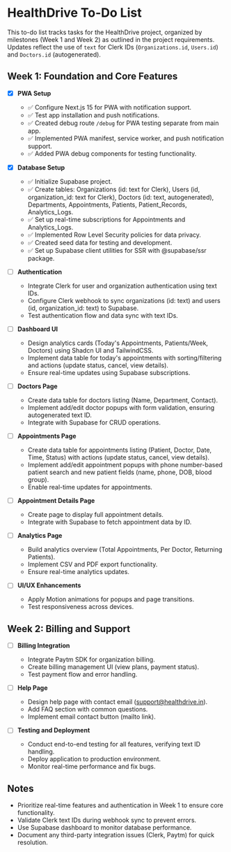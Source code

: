 # HealthDrive To-Do List

This to-do list tracks tasks for the HealthDrive project, organized by milestones (Week 1 and
Week 2) as outlined in the project requirements. Updates reflect the use of `text` for Clerk IDs
(`Organizations.id`, `Users.id`) and `Doctors.id` (autogenerated).

## Week 1: Foundation and Core Features

- [x] **PWA Setup**
  - ✅ Configure Next.js 15 for PWA with notification support.
  - ✅ Test app installation and push notifications.
  - ✅ Created debug route `/debug` for PWA testing separate from main app.
  - ✅ Implemented PWA manifest, service worker, and push notification support.
  - ✅ Added PWA debug components for testing functionality.

- [x] **Database Setup**
  - ✅ Initialize Supabase project.
  - ✅ Create tables: Organizations (id: text for Clerk), Users (id, organization_id: text for
    Clerk), Doctors (id: text, autogenerated), Departments, Appointments, Patients, Patient_Records,
    Analytics_Logs.
  - ✅ Set up real-time subscriptions for Appointments and Analytics_Logs.
  - ✅ Implemented Row Level Security policies for data privacy.
  - ✅ Created seed data for testing and development.
  - ✅ Set up Supabase client utilities for SSR with @supabase/ssr package.

- [ ] **Authentication**
  - Integrate Clerk for user and organization authentication using text IDs.
  - Configure Clerk webhook to sync organizations (id: text) and users (id, organization_id: text)
    to Supabase.
  - Test authentication flow and data sync with text IDs.

- [ ] **Dashboard UI**
  - Design analytics cards (Today's Appointments, Patients/Week, Doctors) using Shadcn UI and
    TailwindCSS.
  - Implement data table for today's appointments with sorting/filtering and actions (update status,
    cancel, view details).
  - Ensure real-time updates using Supabase subscriptions.

- [ ] **Doctors Page**
  - Create data table for doctors listing (Name, Department, Contact).
  - Implement add/edit doctor popups with form validation, ensuring autogenerated text ID.
  - Integrate with Supabase for CRUD operations.

- [ ] **Appointments Page**
  - Create data table for appointments listing (Patient, Doctor, Date, Time, Status) with actions
    (update status, cancel, view details).
  - Implement add/edit appointment popups with phone number-based patient search and new patient
    fields (name, phone, DOB, blood group).
  - Enable real-time updates for appointments.

- [ ] **Appointment Details Page**
  - Create page to display full appointment details.
  - Integrate with Supabase to fetch appointment data by ID.

- [ ] **Analytics Page**
  - Build analytics overview (Total Appointments, Per Doctor, Returning Patients).
  - Implement CSV and PDF export functionality.
  - Ensure real-time analytics updates.

- [ ] **UI/UX Enhancements**
  - Apply Motion animations for popups and page transitions.
  - Test responsiveness across devices.

## Week 2: Billing and Support

- [ ] **Billing Integration**
  - Integrate Paytm SDK for organization billing.
  - Create billing management UI (view plans, payment status).
  - Test payment flow and error handling.

- [ ] **Help Page**
  - Design help page with contact email (support@healthdrive.in).
  - Add FAQ section with common questions.
  - Implement email contact button (mailto link).

- [ ] **Testing and Deployment**
  - Conduct end-to-end testing for all features, verifying text ID handling.
  - Deploy application to production environment.
  - Monitor real-time performance and fix bugs.

## Notes

- Prioritize real-time features and authentication in Week 1 to ensure core functionality.
- Validate Clerk text IDs during webhook sync to prevent errors.
- Use Supabase dashboard to monitor database performance.
- Document any third-party integration issues (Clerk, Paytm) for quick resolution.
